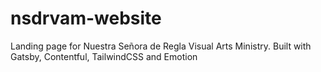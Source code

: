 # nsdrvam-website
Landing page for Nuestra Señora de Regla Visual Arts Ministry. Built with Gatsby, Contentful, TailwindCSS and Emotion
